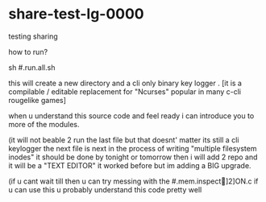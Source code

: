 # share-test-lg-0000
testing sharing


how to run? 


sh #.run.all.sh

this will create a new directory and a cli only binary key logger . [it is a compilable  / editable replacement for "Ncurses" popular 
in many c-cli rougelike games]

when u understand this source code and feel ready i can introduce you to more of the modules. 


(it will not beable 2 run the last file but that doesnt' 
matter its still a cli keylogger
the next file is next in the process of 
writing "multiple filesystem inodes" it should be 
done by tonight or tomorrow then i will add 2 repo
and it will be a "TEXT EDITOR"
it worked before but im adding a BIG upgrade. 

(if u cant wait till then u can try messing with the #.mem.inspect🔬️]2]ON.c
if u can use this u probably understand this code pretty well



